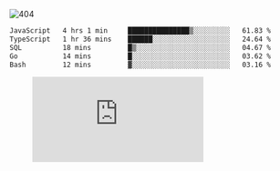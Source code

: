 ![404](https://user-images.githubusercontent.com/378023/89412096-6f759d80-d761-11ea-8c57-84b30ef3f2b1.png)
<!--START_SECTION:waka-->

```txt
JavaScript   4 hrs 1 min     ███████████████▒░░░░░░░░░   61.83 %
TypeScript   1 hr 36 mins    ██████░░░░░░░░░░░░░░░░░░░   24.64 %
SQL          18 mins         █▒░░░░░░░░░░░░░░░░░░░░░░░   04.67 %
Go           14 mins         █░░░░░░░░░░░░░░░░░░░░░░░░   03.62 %
Bash         12 mins         ▓░░░░░░░░░░░░░░░░░░░░░░░░   03.16 %
```

<!--END_SECTION:waka-->
<figure><embed src="https://wakatime.com/share/@018b853e-267a-435d-a858-33e2b098b9d7/f3c3aa68-553a-4373-a9f9-2d456f62f780.svg"></embed></figure>
